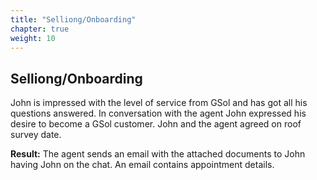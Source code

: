 ```yaml
---
title: "Selliong/Onboarding"
chapter: true
weight: 10
---
```


## Selliong/Onboarding

John is impressed with the level of service from GSol and has got all his questions answered. In conversation with the agent John expressed his desire to become a GSol customer. John and the agent agreed on roof survey date.

**Result:** The agent sends an email with the attached documents to John having John on the chat. An email contains appointment details.

